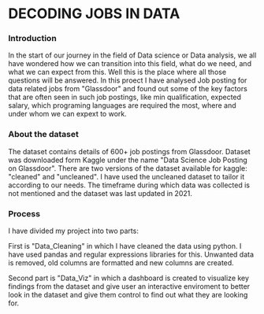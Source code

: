# DECODING JOBS IN DATA

### Introduction

In the start of our journey in the field of Data science or Data analysis, we all have wondered how we can transition into this field, what do we need, and what we can expect from this. Well this is the place where all those questions will be answered. In this proect I have analysed Job posting for data related jobs from "Glassdoor" and found out some of the key factors that are often seen in such job postings, like min qualification, expected salary, which programing languages are required the most, where and under whom we can expext to work.

### About the dataset

The dataset contains details of 600+ job postings from Glassdoor. Dataset was downloaded form Kaggle under the name "Data Science Job Posting on Glassdoor". There are two versions of the dataset available for kaggle: "cleaned" and "uncleaned". I have used the uncleaned dataset to tailor it according to our needs. The timeframe during which data was collected is not mentioned and the dataset was last updated in 2021. 

### Process

I have divided my project into two parts: 

First is "Data_Cleaning" in which I have cleaned the data using python. I have used pandas and regular expressions libraries for this. Unwanted data is removed, old columns are formatted and new columns are created.

Second part is "Data_Viz" in which a dashboard is created to visualize key findings from the dataset and give user an interactive enviroment to better look in the dataset and give them control to find out what they are looking for.